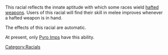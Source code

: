 This racial reflects the innate aptitude with which some races wield
[hafted weapons](:Category:Hafted_Weapons "wikilink"). Users of this
racial will find their skill in melee improves whenever a hafted weapon
is in hand.

The effects of this racial are automatic.

At present, only [Pyro Imps](Pyro_Imps "wikilink") have this ability.

[Category:Racials](Category:Racials "wikilink")
